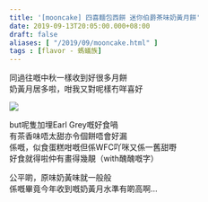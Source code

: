 ```yaml
---
title: '[mooncake] 四喜麵包西餅 迷你伯爵茶味奶黃月餅'
date: 2019-09-13T20:05:00.000+08:00
draft: false
aliases: [ "/2019/09/mooncake.html" ]
tags : [flavor - 螞蟻族]
---
```


同過往嘅中秋一樣收到好很多月餅  
奶黃月居多啦，咁我又對呢樣冇咩喜好  

![](/images/sayheymooncakes.jpg)

but呢隻加埋Earl Grey嘅好食喎  
有茶香味唔太甜亦令個餅唔會好漏  
係嘅，似食蛋糕咁嘅但係WFC吖咪又係一舊甜嘢  
好食就得啦仲有畫得幾靚（with醜醜嘅字）  
  
公平啲，原味奶黃味就一般般  
係嘅畢竟今年收到嘅奶黃月水準有啲高啊…
